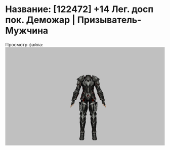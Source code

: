 # Название: [122472] +14 Лег. досп пок. Деможар | Призыватель-Мужчина

Просмотр файла:
![p080034.png](p080034.png)